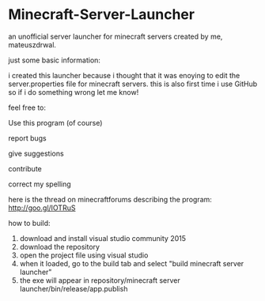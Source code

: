 # Minecraft-Server-Launcher
an unofficial server launcher for minecraft servers created by me, mateuszdrwal.


just some basic information:

i created this launcher because i thought that it was enoying to edit the server.properties file for minecraft servers.
this is also first time i use GitHub so if i do something wrong let me know!



feel free to:

Use this program (of course)

report bugs

give suggestions

contribute

correct my spelling



here is the thread on minecraftforums describing the program:
http://goo.gl/IOTRuS



how to build:
1. download and install visual studio community 2015
2. download the repository
3. open the project file using visual studio
4. when it loaded, go to the build tab and select "build minecraft server launcher"
5. the exe will appear in repository/minecraft server launcher/bin/release/app.publish
